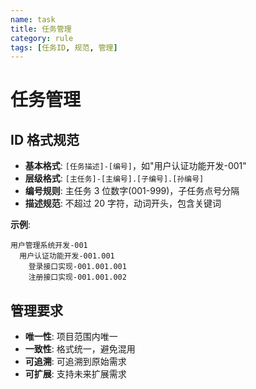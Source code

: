 ```yaml
---
name: task
title: 任务管理
category: rule
tags: [任务ID, 规范, 管理]
---
```


# 任务管理

## ID 格式规范

- **基本格式**: `[任务描述]-[编号]`，如"用户认证功能开发-001"
- **层级格式**: `[主任务]-[主编号].[子编号].[孙编号]`
- **编号规则**: 主任务 3 位数字(001-999)，子任务点号分隔
- **描述规范**: 不超过 20 字符，动词开头，包含关键词

**示例**:

```
用户管理系统开发-001
  用户认证功能开发-001.001
    登录接口实现-001.001.001
    注册接口实现-001.001.002
```

## 管理要求

- **唯一性**: 项目范围内唯一
- **一致性**: 格式统一，避免混用
- **可追溯**: 可追溯到原始需求
- **可扩展**: 支持未来扩展需求
